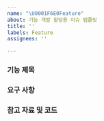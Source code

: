 ```yaml
---
name: "\U0001F6E0️Feature"
about: 기능 개발 할당용 이슈 템플릿
title: ''
labels: Feature
assignees: ''

---
```


### 기능 제목

### 요구 사항

### 참고 자료 및 코드
